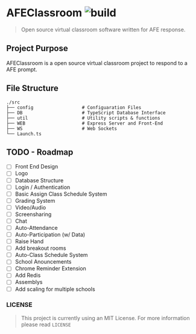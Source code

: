 # AFEClassroom ![build](https://img.shields.io/badge/build-passing-brightgreen.svg?style=flat)
> Open source virtual classroom software written for AFE response.

## Project Purpose
AFEClassroom is a open source virtual classroom project to respond to a AFE prompt.

## File Structure
    ./src
    ├── config                  # Configuaration Files
    ├── DB                      # TypeScript Database Interface
    ├── util                    # Utility scripts & functions
    ├── WEB                     # Express Server and Front-End
    ├── WS                      # Web Sockets
    └── Launch.ts

## TODO - Roadmap
- [ ] Front End Design
- [ ] Logo
- [ ] Database Structure
- [ ] Login / Authentication
- [ ] Basic Assign Class Schedule System
- [ ] Grading System
- [ ] Video/Audio
- [ ] Screensharing
- [ ] Chat
- [ ] Auto-Attendance  
- [ ] Auto-Participation (w/ Data)
- [ ] Raise Hand
- [ ] Add breakout rooms
- [ ] Auto-Class Schedule System
- [ ] School Anouncements 
- [ ] Chrome Reminder Extension
- [ ] Add Redis
- [ ] Assemblys
- [ ] Add scaling for multiple schools

### LICENSE
> This project is currently using an MIT License. For more information please read `LICENSE`